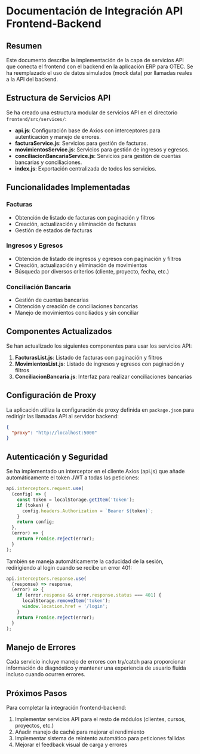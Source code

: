 # Documentación de Integración API Frontend-Backend

## Resumen

Este documento describe la implementación de la capa de servicios API que conecta el frontend con el backend en la aplicación ERP para OTEC. Se ha reemplazado el uso de datos simulados (mock data) por llamadas reales a la API del backend.

## Estructura de Servicios API

Se ha creado una estructura modular de servicios API en el directorio `frontend/src/services/`:

- **api.js**: Configuración base de Axios con interceptores para autenticación y manejo de errores.
- **facturaService.js**: Servicios para gestión de facturas.
- **movimientosService.js**: Servicios para gestión de ingresos y egresos.
- **conciliacionBancariaService.js**: Servicios para gestión de cuentas bancarias y conciliaciones.
- **index.js**: Exportación centralizada de todos los servicios.

## Funcionalidades Implementadas

### Facturas

- Obtención de listado de facturas con paginación y filtros
- Creación, actualización y eliminación de facturas
- Gestión de estados de facturas

### Ingresos y Egresos

- Obtención de listado de ingresos y egresos con paginación y filtros
- Creación, actualización y eliminación de movimientos
- Búsqueda por diversos criterios (cliente, proyecto, fecha, etc.)

### Conciliación Bancaria

- Gestión de cuentas bancarias
- Obtención y creación de conciliaciones bancarias
- Manejo de movimientos conciliados y sin conciliar

## Componentes Actualizados

Se han actualizado los siguientes componentes para usar los servicios API:

1. **FacturasList.js**: Listado de facturas con paginación y filtros
2. **MovimientosList.js**: Listado de ingresos y egresos con paginación y filtros
3. **ConciliacionBancaria.js**: Interfaz para realizar conciliaciones bancarias

## Configuración de Proxy

La aplicación utiliza la configuración de proxy definida en `package.json` para redirigir las llamadas API al servidor backend:

```json
{
  "proxy": "http://localhost:5000"
}
```

## Autenticación y Seguridad

Se ha implementado un interceptor en el cliente Axios (api.js) que añade automáticamente el token JWT a todas las peticiones:

```javascript
api.interceptors.request.use(
  (config) => {
    const token = localStorage.getItem('token');
    if (token) {
      config.headers.Authorization = `Bearer ${token}`;
    }
    return config;
  },
  (error) => {
    return Promise.reject(error);
  }
);
```

También se maneja automáticamente la caducidad de la sesión, redirigiendo al login cuando se recibe un error 401:

```javascript
api.interceptors.response.use(
  (response) => response,
  (error) => {
    if (error.response && error.response.status === 401) {
      localStorage.removeItem('token');
      window.location.href = '/login';
    }
    return Promise.reject(error);
  }
);
```

## Manejo de Errores

Cada servicio incluye manejo de errores con try/catch para proporcionar información de diagnóstico y mantener una experiencia de usuario fluida incluso cuando ocurren errores.

## Próximos Pasos

Para completar la integración frontend-backend:

1. Implementar servicios API para el resto de módulos (clientes, cursos, proyectos, etc.)
2. Añadir manejo de caché para mejorar el rendimiento
3. Implementar sistema de reintento automático para peticiones fallidas
4. Mejorar el feedback visual de carga y errores 